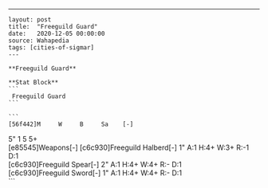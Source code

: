 ---
    layout: post
    title:  "Freeguild Guard"
    date:   2020-12-05 00:00:00
    source: Wahapedia
    tags: [cities-of-sigmar]
    ---
    
    **Freeguild Guard**
    
    **Stat Block**
    ```
     Freeguild Guard
    ```
    
    ```
    [56f442]M     W     B     Sa    [-]
5"    1     5     5+    
[e85545]Weapons[-]
[c6c930]Freeguild Halberd[-]
1"     A:1    H:4+   W:3+   R:-1   D:1   
[c6c930]Freeguild Spear[-]
2"     A:1    H:4+   W:4+   R:-    D:1   
[c6c930]Freeguild Sword[-]
1"     A:1    H:4+   W:4+   R:-    D:1   
    ```
    
    
    